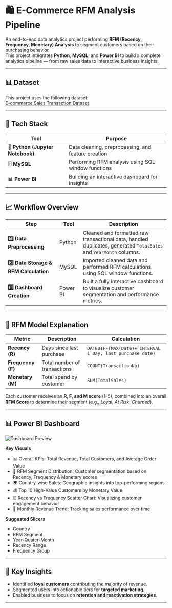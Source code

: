 # 🛍️ E-Commerce RFM Analysis Pipeline

An end-to-end data analytics project performing **RFM (Recency, Frequency, Monetary) Analysis** to segment customers based on their purchasing behavior.  
This project integrates **Python**, **MySQL**, and **Power BI** to build a complete analytics pipeline — from raw sales data to interactive business insights.

---

## 📊 Dataset

This project uses the following dataset:  
[E-commerce Sales Transaction Dataset](https://github.com/khwab13/Ecommerce-Customer-Segmentation-RFM/blob/main/Data/Sales%20Transaction%20v.4a.csv(initial%20database%20for%20cleaning).zip)

---

## 🚀 Tech Stack

| Tool | Purpose |
|------|----------|
| 🐍 **Python (Jupyter Notebook)** | Data cleaning, preprocessing, and feature creation |
| 🗄️ **MySQL** | Performing RFM analysis using SQL window functions |
| 📊 **Power BI** | Building an interactive dashboard for insights |

---

## 📈 Workflow Overview

| Step | Tool | Description |
|------|------|-------------|
| **1️⃣ Data Preprocessing** | Python | Cleaned and formatted raw transactional data, handled duplicates, generated `TotalSales` and `YearMonth` columns. |
| **2️⃣ Data Storage & RFM Calculation** | MySQL | Imported cleaned data and performed RFM calculations using SQL window functions. |
| **3️⃣ Dashboard Creation** | Power BI | Built a fully interactive dashboard to visualize customer segmentation and performance metrics. |

---

## 🧮 RFM Model Explanation

| Metric | Description | Calculation |
|---------|--------------|--------------|
| **Recency (R)** | Days since last purchase | `DATEDIFF(MAX(Date)+ INTERVAL 1 Day, last_purchase_date)` |
| **Frequency (F)** | Total number of transactions | `COUNT(TransactionNo)` |
| **Monetary (M)** | Total spend by customer | `SUM(TotalSales)` |

Each customer receives an **R, F, and M score** (1–5), combined into an overall **RFM Score** to determine their segment (e.g., *Loyal*, *At Risk*, *Churned*).

---

## 📊 Power BI Dashboard

![Dashboard Preview](images/powerbi_dashboard.png)

**Key Visuals**
- 📊 Overall KPIs: Total Revenue, Total Customers, and Average Order Value  
- 🧮 RFM Segment Distribution: Customer segmentation based on Recency, Frequency & Monetary scores  
- 🌍 Country-wise Sales: Geographic insights into top-performing regions  
- 💰 Top 10 High-Value Customers by Monetary Value  
- ⏰ Recency vs Frequency Scatter Chart: Visualizing customer engagement behavior  
- 📅 Monthly Revenue Trend: Tracking sales performance over time  


**Suggested Slicers**
- Country  
- RFM Segment  
- Year-Quater-Month  
- Recency Range
- Frequency Group  

---

## 🧠 Key Insights

- Identified **loyal customers** contributing the majority of revenue.  
- Segmented users into actionable tiers for **targeted marketing**.  
- Enabled business to focus on **retention and reactivation strategies**.  

---

